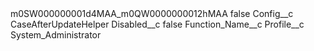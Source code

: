 <?xml version="1.0" encoding="UTF-8"?>
<CustomMetadata xmlns="http://soap.sforce.com/2006/04/metadata" xmlns:xsi="http://www.w3.org/2001/XMLSchema-instance" xmlns:xsd="http://www.w3.org/2001/XMLSchema">
    <label>m0SW000000001d4MAA_m0QW0000000012hMAA</label>
    <protected>false</protected>
    <values>
        <field>Config__c</field>
        <value xsi:type="xsd:string">CaseAfterUpdateHelper</value>
    </values>
    <values>
        <field>Disabled__c</field>
        <value xsi:type="xsd:boolean">false</value>
    </values>
    <values>
        <field>Function_Name__c</field>
        <value xsi:nil="true"/>
    </values>
    <values>
        <field>Profile__c</field>
        <value xsi:type="xsd:string">System_Administrator</value>
    </values>
</CustomMetadata>
